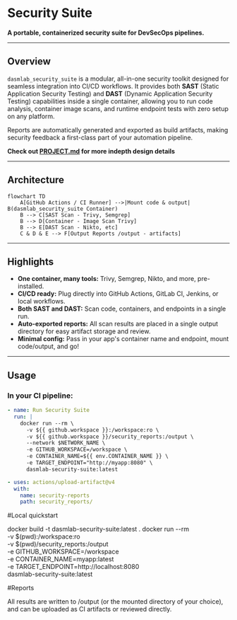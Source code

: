 # Security Suite

**A portable, containerized security suite for DevSecOps pipelines.**

---

## Overview

`dasmlab_security_suite` is a modular, all-in-one security toolkit designed for seamless integration into CI/CD workflows. It provides both **SAST** (Static Application Security Testing) and **DAST** (Dynamic Application Security Testing) capabilities inside a single container, allowing you to run code analysis, container image scans, and runtime endpoint tests with zero setup on any platform.

Reports are automatically generated and exported as build artifacts, making security feedback a first-class part of your automation pipeline.

**Check out [PROJECT.md](./PROJECT.md) for more indepth design details**

---

## Architecture

```mermaid
flowchart TD
    A[GitHub Actions / CI Runner] -->|Mount code & output| B(dasmlab_security_suite Container)
    B --> C[SAST Scan - Trivy, Semgrep]
    B --> D[Container - Image Scan Trivy]
    B --> E[DAST Scan - Nikto, etc]
    C & D & E --> F[Output Reports /output - artifacts]
```

---

## Highlights

- **One container, many tools:** Trivy, Semgrep, Nikto, and more, pre-installed.
- **CI/CD ready:** Plug directly into GitHub Actions, GitLab CI, Jenkins, or local workflows.
- **Both SAST and DAST:** Scan code, containers, and endpoints in a single run.
- **Auto-exported reports:** All scan results are placed in a single output directory for easy artifact storage and review.
- **Minimal config:** Pass in your app's container name and endpoint, mount code/output, and go!

---

## Usage

### In your CI pipeline:

```yaml
- name: Run Security Suite
  run: |
    docker run --rm \
      -v ${{ github.workspace }}:/workspace:ro \
      -v ${{ github.workspace }}/security_reports:/output \
      --network $NETWORK_NAME \
      -e GITHUB_WORKSPACE=/workspace \
      -e CONTAINER_NAME=${{ env.CONTAINER_NAME }} \
      -e TARGET_ENDPOINT="http://myapp:8080" \
      dasmlab-security-suite:latest

- uses: actions/upload-artifact@v4
  with:
    name: security-reports
    path: security_reports/
```

#Local quickstart

docker build -t dasmlab-security-suite:latest .
docker run --rm \
  -v $(pwd):/workspace:ro \
  -v $(pwd)/security_reports:/output \
  -e GITHUB_WORKSPACE=/workspace \
  -e CONTAINER_NAME=myapp:latest \
  -e TARGET_ENDPOINT=http://localhost:8080 \
  dasmlab-security-suite:latest

#Reports

All results are written to /output (or the mounted directory of your choice), and can be uploaded as CI artifacts or reviewed directly.
